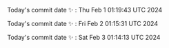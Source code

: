 Today's commit date ✨ : Thu Feb 1 01:19:43 UTC 2024 

Today's commit date ✨ : Fri Feb 2 01:15:31 UTC 2024 

Today's commit date ✨ : Sat Feb 3 01:14:13 UTC 2024 

